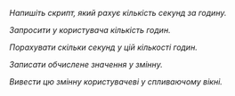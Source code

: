 _Напишіть скрипт, який рахує кількість секунд за годину._

_Запросити у користувача кількість годин._

_Порахувати скільки секунд у цій кількості годин._

_Записати обчислене значення у змінну._

_Вивести цю змінну користувачеві у спливаючому вікні._